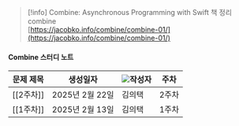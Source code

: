 > [!info] Combine: Asynchronous Programming with Swift 책 정리  
> combine  
> [https://jacobko.info/combine/combine-01/](https://jacobko.info/combine/combine-01/)  

#### Combine 스터디 노트

|문제 제목|생성일자|![](https://www.notion.so/icons/user_gray.svg)작성자|주차|
|---|---|---|---|
|[[2주차]]|2025년 2월 22일|김의택|2주차|
|[[1주차]]|2025년 2월 13일|김의택|1주차|